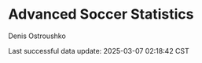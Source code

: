 # Advanced Soccer Statistics
Denis Ostroushko

<!-- gfm -->

Last successful data update: 2025-03-07 02:18:42 CST
